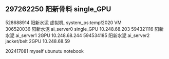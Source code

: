 297262250    阳新骨料                               single_GPU
--------------------------------------------------------------


528688914    阳新水泥 虚拟机, system_ps:temp!2020    VM            
306520036    阳新水泥 ai_server0                    single_GPU     10.248.68.203 
594321116    阳新水泥 ai_server1                    2GPU           10.248.68.244
594534185    阳新水泥 ai_server2 jacket/belt        2GPU           10.248.68.59

202417081    myself ubunutu notebook

